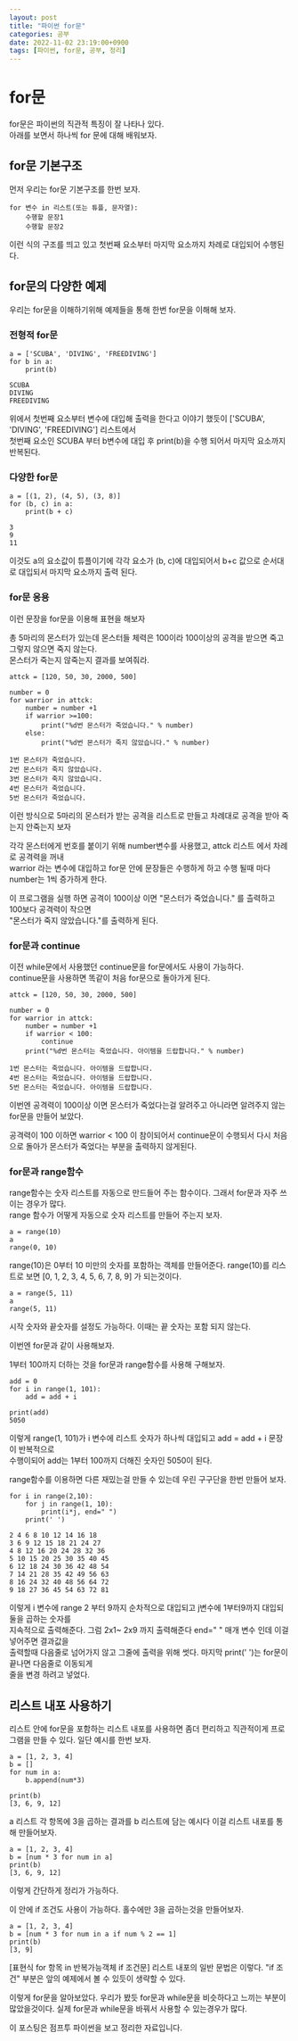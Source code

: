 ```yaml
---
layout: post
title: "파이썬 for문"
categories: 공부
date: 2022-11-02 23:19:00+0900
tags: [파이썬, for문, 공부, 정리]
---
```


# for문

for문은 파이썬의 직관적 특징이 잘 나타나 있다.  
아래를 보면서 하나씩 for 문에 대해 배워보자.

## for문 기본구조

먼저 우리는 for문 기본구조를 한번 보자.

```
for 변수 in 리스트(또는 튜플, 문자열):
    수행할 문장1
    수행할 문장2
```

이런 식의 구조를 띄고 있고 첫번째 요소부터 마지막 요소까지 차례로 대입되어 수행된다.

## for문의 다양한 예제

우리는 for문을 이해하기위해 예제들을 통해 한번 for문을 이해해 보자.

### 전형적 for문

```
a = ['SCUBA', 'DIVING', 'FREEDIVING']
for b in a:
    print(b)

SCUBA
DIVING
FREEDIVING
```

위에서 첫번째 요소부터 변수에 대입해 출력을 한다고 이야기 했듯이 ['SCUBA', 'DIVING', 'FREEDIVING'] 리스트에서  
첫번째 요소인 SCUBA 부터 b변수에 대입 후 print(b)을 수행 되어서 마지막 요소까지 반복된다.


### 다양한 for문

```
a = [(1, 2), (4, 5), (3, 8)]
for (b, c) in a:
    print(b + c)
    
3
9
11
```

이것도 a의 요소값이 튜플이기에 각각 요소가 (b, c)에 대입되어서 b+c 값으로 순서대로 대입되서 마지막 요소까지 출력 된다.

### for문 응용

이런 문장을 for문을 이용해 표현을 해보자

총 5마리의 몬스터가 있는데 몬스터들 체력은 100이라 100이상의 공격을 받으면 죽고 그렇지 않으면 죽지 않는다.  
몬스터가 죽는지 않죽는지 결과를 보여줘라.

```
attck = [120, 50, 30, 2000, 500]

number = 0
for warrior in attck:
    number = number +1
    if warrior >=100:
        print("%d번 몬스터가 죽었습니다." % number)
    else:
        print("%d번 몬스터가 죽지 않았습니다." % number)
        
1번 몬스터가 죽었습니다.
2번 몬스터가 죽지 않았습니다.
3번 몬스터가 죽지 않았습니다.
4번 몬스터가 죽었습니다.
5번 몬스터가 죽었습니다.
```
이런 방식으로 5마리의 몬스터가 받는 공격을 리스트로 만들고 차례대로 공격을 받아 죽는지 안죽는지 보자

각각 몬스터에게 번호를 붙이기 위해 number변수를 사용했고, attck 리스트 에서 차례로 공격력을 꺼내  
warrior 라는 변수에 대입하고 for문 안에 문장들은 수행하게 하고 수행 될때 마다 number는 1씩 증가하게 한다.

이 프로그램을 실행 하면 공격이 100이상 이면 "몬스터가 죽었습니다." 를 츨력하고 100보다 공격력이 작으면  
"몬스터가 죽지 않았습니다."를 출력하게 된다.


### for문과 continue
이전 while문에서 사용했던 continue문을 for문에서도 사용이 가능하다.  
continue문을 사용하면 똑같이 처음 for문으로 돌아가게 된다.

```
attck = [120, 50, 30, 2000, 500]

number = 0
for warrior in attck:
    number = number +1
    if warrior < 100:
        continue
    print("%d번 몬스터는 죽었습니다. 아이템을 드랍합니다." % number)

1번 몬스터는 죽었습니다. 아이템을 드랍합니다.
4번 몬스터는 죽었습니다. 아이템을 드랍합니다.
5번 몬스터는 죽었습니다. 아이템을 드랍합니다.
```

이번엔 공격력이 100이상 이면 몬스터가 죽었다는걸 알려주고 아니라면 알려주지 않는 for문을 만들어 보았다.

공격력이 100 이하면 warrior < 100 이 참이되어서 continue문이 수행되서 다시 처음으로 돌아가 몬스터가 죽었다는 부분을 출력하지 않게된다.


### for문과 range함수

range함수는 숫자 리스트를 자동으로 만드들어 주는 함수이다. 그래서 for문과 자주 쓰이는 경우가 많다.  
range 함수가 어떻게 자동으로 숫자 리스트를 만들어 주는지 보자.

```
a = range(10)
a
range(0, 10)
```

range(10)은 0부터 10 미만의 숫자를 포함하는 객체를 만들어준다.
range(10)를 리스트로 보면 [0, 1, 2, 3, 4, 5, 6, 7, 8, 9] 가 되는것이다.

```
a = range(5, 11)
a
range(5, 11)
```

시작 숫자와 끝숫자를 설정도 가능하다. 이때는 끝 숫자는 포함 되지 않는다.

이번엔 for문과 같이 사용해보자.

1부터 100까지 더하는 것을 for문과 range함수를 사용해 구해보자.

```
add = 0
for i in range(1, 101):
    add = add + i

print(add)
5050
```

이렇게 range(1, 101)가 i 변수에 리스트 숫자가 하나씩 대입되고 add = add + i 문장이 반복적으로  
수행이되어 add는 1부터 100까지 더해진 숫자인 5050이 된다.


range함수를 이용하면 다른 재밌는걸 만들 수 있는데 우린 구구단을 한번 만들어 보자.

```
for i in range(2,10):
    for j in range(1, 10):
        print(i*j, end=" ")
    print(' ')

2 4 6 8 10 12 14 16 18  
3 6 9 12 15 18 21 24 27  
4 8 12 16 20 24 28 32 36  
5 10 15 20 25 30 35 40 45  
6 12 18 24 30 36 42 48 54  
7 14 21 28 35 42 49 56 63  
8 16 24 32 40 48 56 64 72  
9 18 27 36 45 54 63 72 81  
```

이렇게 i 변수에 range 2 부터 9까지 순차적으로 대입되고 j변수에 1부터9까지 대입되 둘을 곱하는 숫자를   
지속적으로 출력해준다. 그럼 2x1~ 2x9 까지 출력해준다 end=" " 매개 변수 인데 이걸 넣어주면 결과값을  
출력할때 다음줄로 넘어가지 않고 그줄에 출력을 위해 썻다. 마지막 print(' ')는 for문이 끝나면 다음줄로 이동되게  
줄을 변경 하려고 넣었다. 


## 리스트 내포 사용하기
리스트 안에 for문을 포함하는 리스트 내포를 사용하면 좀더 편리하고 직관적이게 프로그램을 만들 수 있다.
일단 예시를 한번 보자.

```
a = [1, 2, 3, 4]
b = []
for num in a:
    b.append(num*3)
    
print(b)
[3, 6, 9, 12]
```
a 리스트 각 항목에 3을 곱하는 결과를 b 리스트에 담는 예시다 이걸 리스트 내포를 통해 만들어보자.

```
a = [1, 2, 3, 4]
b = [num * 3 for num in a]
print(b)
[3, 6, 9, 12]
```
이렇게 간단하게 정리가 가능하다.

이 안에 if 조건도 사용이 가능하다.
홀수에만 3을 곱하는것을 만들어보자.

```
a = [1, 2, 3, 4]
b = [num * 3 for num in a if num % 2 == 1]
print(b)
[3, 9]
```

[표현식 for 항목 in 반복가능객체 if 조건문]
리스트 내포의 일반 문법은 이렇다. "if 조건" 부분은 앞의 예제에서 볼 수 있듯이 생략할 수 있다.


이렇게 for문을 알아보았다. 우리가 봤듯 for문과 while문을 비슷하다고 느끼는 부분이 많았을것이다.
실제 for문과 while문을 바꿔서 사용할 수 있는경우가 많다.



이 포스팅은 점프투 파이썬을 보고 정리한 자료입니다.
